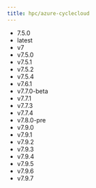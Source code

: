 ```yaml
---
title: hpc/azure-cyclecloud
---
```

- 7.5.0
- latest
- v7
- v7.5.0
- v7.5.1
- v7.5.2
- v7.5.4
- v7.6.1
- v7.7.0-beta
- v7.7.1
- v7.7.3
- v7.7.4
- v7.8.0-pre
- v7.9.0
- v7.9.1
- v7.9.2
- v7.9.3
- v7.9.4
- v7.9.5
- v7.9.6
- v7.9.7
